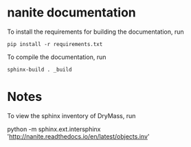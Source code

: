 nanite documentation
====================
To install the requirements for building the documentation, run

    pip install -r requirements.txt

To compile the documentation, run

    sphinx-build . _build

Notes
=====
To view the sphinx inventory of DryMass, run

   python -m sphinx.ext.intersphinx 'http://nanite.readthedocs.io/en/latest/objects.inv'
